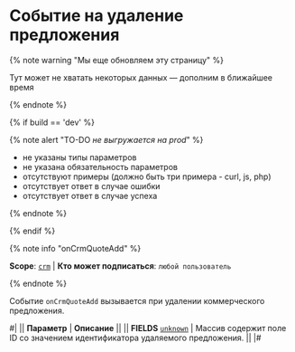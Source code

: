 # Событие на удаление предложения

{% note warning "Мы еще обновляем эту страницу" %}

Тут может не хватать некоторых данных — дополним в ближайшее время

{% endnote %}

{% if build == 'dev' %}

{% note alert "TO-DO _не выгружается на prod_" %}

- не указаны типы параметров
- не указана обязательность параметров
- отсутствуют примеры (должно быть три примера - curl, js, php)
- отсутствует ответ в случае ошибки
- отсутствует ответ в случае успеха

{% endnote %}

{% endif %}

{% note info "onCrmQuoteAdd" %}

**Scope**: [`crm`](../../../scopes/permissions.md) | **Кто может подписаться**: `любой пользователь`

{% endnote %}

Событие `onCrmQuoteAdd` вызывается при удалении коммерческого предложения.

#|
|| **Параметр** | **Описание** ||
|| **FIELDS**
[`unknown`](../../../data-types.md) | Массив содержит поле ID со значением идентификатора удаляемого предложения. ||
|#